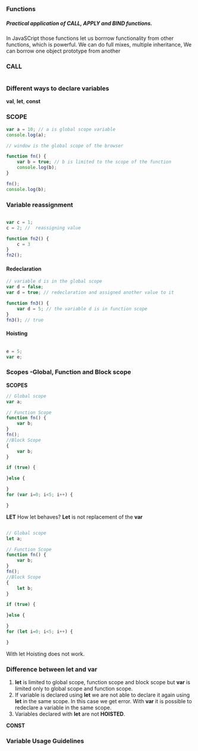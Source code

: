 ### Functions

##### Practical application of CALL, APPLY and BIND functions.

In JavaSCript those functions let us borrrow functionality from other functions, which is powerful. 
We can do full mixes, multiple inheritance, 
We can borrow one object prototype from another
### CALL

```javascript

```

### Different ways to declare variables
**val**, **let**, **const**

### SCOPE 

```javascript
var a = 10; // a is global scope variable
console.log(a);

// window is the global scope of the browser

function fn() {
    var b = true; // b is limited to the scope of the function
    console.log(b);
}

fn();
console.log(b);
```

### Variable reassignment 
```javascript

var c = 1;
c = 2; //  reassigning value

function fn2() {
    c = 3
}
fn2();
```

#### Redeclaration 

```javascript
// variable d is in the global scope
var d = false;
var d = true; // redeclaration and assigned another value to it 

function fn3() { 
    var d = 5; // the variable d is in function scope
}
fn3(); // true

```

#### Hoisting 

```javascript

e = 5;
var e;

```
### Scopes -Global, Function and Block scope


**SCOPES**
```javascript
// Global scope 
var a;

// Function Scope
function fn() {
    var b;
}
fn();
//Block Scope 
{
    var b;
}

if (true) {

}else {

}
for (var i=0; i<5; i++) {

}

```

**LET**
How let behaves? **Let** is not replacement of the **var**

```javascript

// Global scope 
let a;

// Function Scope
function fn() {
    var b;
}
fn();
//Block Scope 
{
    let b;
}

if (true) {

}else {

}
for (let i=0; i<5; i++) {

}

```
With let Hoisting does not work.
### Difference between **let** and **var**
1. **let** is limited to global scope, function scope and block scope but **var** is limited only to global scope and function scope. 
2. If variable is declared using **let** we are not able to declare it again using **let** in the same scope. In this case we get error. With **var** it is possible to redeclare a variable in the same scope. 
3. Variables declared with **let** are not **HOISTED**.

**CONST**

### Variable Usage Guidelines

